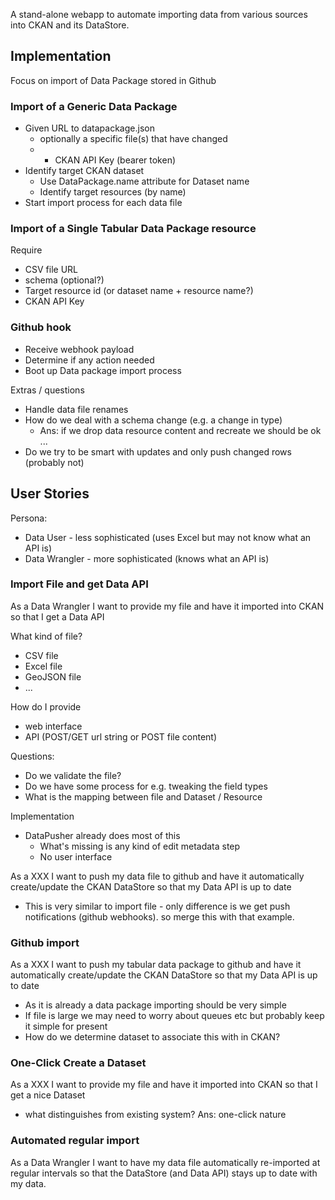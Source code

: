 A stand-alone webapp to automate importing data from various sources into CKAN
and its DataStore.

## Implementation

Focus on import of Data Package stored in Github

### Import of a Generic Data Package

* Given URL to datapackage.json
  * optionally a specific file(s) that have changed
  * + CKAN API Key (bearer token)
* Identify target CKAN dataset
  * Use DataPackage.name attribute for Dataset name
  * Identify target resources (by name)
* Start import process for each data file

### Import of a Single Tabular Data Package resource

Require

* CSV file URL
* schema (optional?)
* Target resource id (or dataset name + resource name?)
* CKAN API Key

### Github hook

* Receive webhook payload
* Determine if any action needed
* Boot up Data package import process

Extras / questions

* Handle data file renames
* How do we deal with a schema change (e.g. a change in type)
  * Ans: if we drop data resource content and recreate we should be ok ...
* Do we try to be smart with updates and only push changed rows (probably not)



## User Stories

Persona:

* Data User - less sophisticated (uses Excel but may not know what an API is)
* Data Wrangler - more sophisticated (knows what an API is)

### Import File and get Data API

As a Data Wrangler I want to provide my file and have it imported into CKAN so that I get a Data API

What kind of file?

* CSV file
* Excel file
* GeoJSON file
* ...

How do I provide
* web interface
* API (POST/GET url string or POST file content)

Questions:
* Do we validate the file?
* Do we have some process for e.g. tweaking the field types
* What is the mapping between file and Dataset / Resource

Implementation
* DataPusher already does most of this
  * What's missing is any kind of edit metadata step
  * No user interface

As a XXX I want to push my data file to github and have it automatically create/update the CKAN DataStore so that my Data API is up to date

* This is very similar to import file - only difference is we get push notifications (github webhooks). so merge this with that example.

### Github import

As a XXX I want to push my tabular data package to github and have it automatically create/update the CKAN DataStore so that my Data API is up to date

* As it is already a data package importing should be very simple
* If file is large we may need to worry about queues etc but probably keep it simple for present
* How do we determine dataset to associate this with in CKAN?

### One-Click Create a Dataset

As a XXX I want to provide my file and have it imported into CKAN so that I get a nice Dataset

* what distinguishes from existing system? Ans: one-click nature

### Automated regular import

As a Data Wrangler I want to have my data file automatically re-imported at regular intervals so that the DataStore (and Data API) stays up to date with my data.

